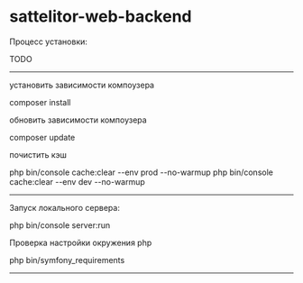 sattelitor-web-backend
======================


Процесс установки:

TODO

------------------------------------------------------------------------------------------------------------------------

установить зависимости компоузера

composer install

обновить зависимости компоузера

composer update


почистить кэш

php bin/console cache:clear --env prod --no-warmup
php bin/console cache:clear --env dev --no-warmup

------------------------------------------------------------------------------------------------------------------------


Запуск локального сервера:

php bin/console server:run


Проверка настройки окружения php

php bin/symfony_requirements

------------------------------------------------------------------------------------------------------------------------

